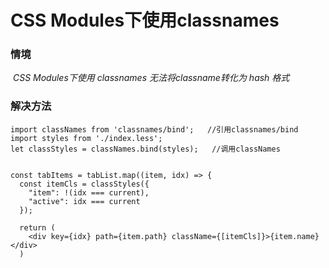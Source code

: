 # CSS Modules下使用classnames

### 情境

​	*CSS Modules下使用 classnames 无法将classname转化为 hash 格式*

### 解决方法

```
import classNames from 'classnames/bind';   //引用classnames/bind
import styles from './index.less';
let classStyles = classNames.bind(styles);	 //调用classNames


const tabItems = tabList.map((item, idx) => {
  const itemCls = classStyles({
    "item": !(idx === current),
    "active": idx === current
  });

  return (
    <div key={idx} path={item.path} className={[itemCls]}>{item.name}</div>
  )
```